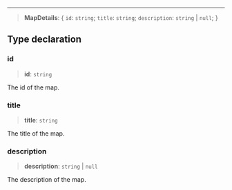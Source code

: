 ***

> **MapDetails**: \{ `id`: `string`; `title`: `string`; `description`: `string` | `null`; }

## Type declaration

### id

> **id**: `string`

The id of the map.

### title

> **title**: `string`

The title of the map.

### description

> **description**: `string` | `null`

The description of the map.
